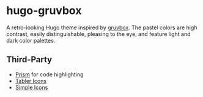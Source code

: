 # hugo-gruvbox

A retro-looking Hugo theme inspired by [gruvbox](https://github.com/morhetz/gruvbox). The pastel colors are high contrast, easily distinguishable, pleasing to the eye, and feature light and dark color palettes.

## Third-Party

- [Prism](https://prismjs.com/) for code highlighting
- [Tabler Icons](https://tabler-icons.io/)
- [Simple Icons](https://simpleicons.org/)
